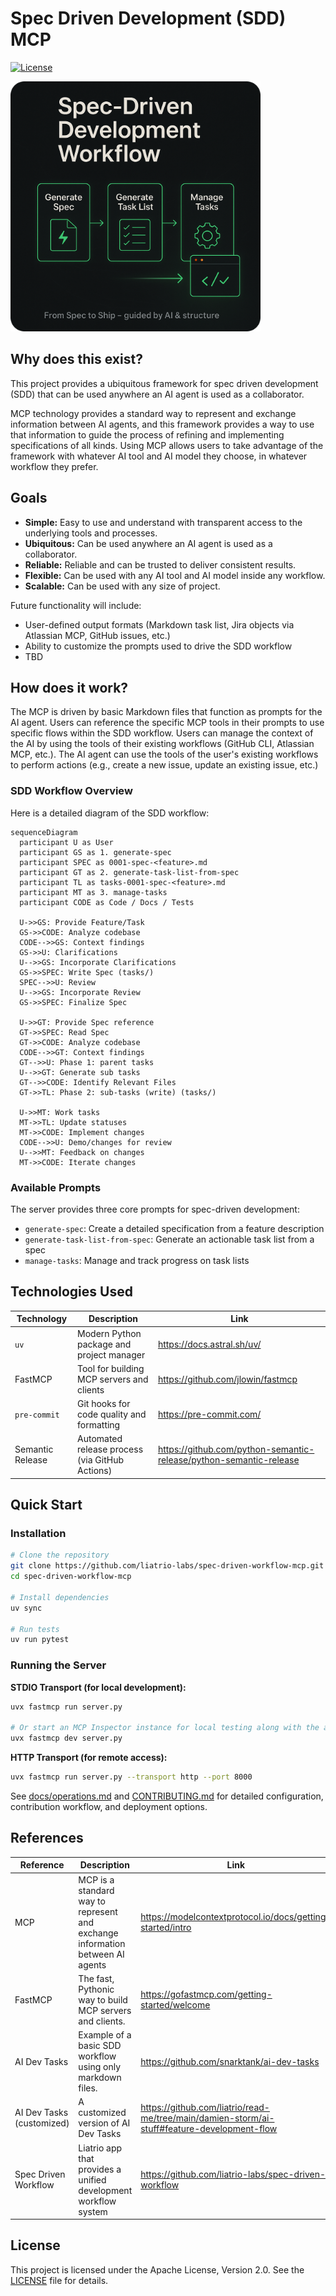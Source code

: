 # Spec Driven Development (SDD) MCP

[![License](https://img.shields.io/badge/License-Apache_2.0-blue.svg)](LICENSE)

<img alt="Spec Driven Development MCP header" src="./misc/header.png" width="400">

## Why does this exist?

This project provides a ubiquitous framework for spec driven development (SDD) that can be used anywhere an AI agent is used as a collaborator.

MCP technology provides a standard way to represent and exchange information between AI agents, and this framework provides a way to use that information to guide the process of refining and implementing specifications of all kinds. Using MCP allows users to take advantage of the framework with whatever AI tool and AI model they choose, in whatever workflow they prefer.

## Goals

- **Simple:** Easy to use and understand with transparent access to the underlying tools and processes.
- **Ubiquitous:** Can be used anywhere an AI agent is used as a collaborator.
- **Reliable:** Reliable and can be trusted to deliver consistent results.
- **Flexible:** Can be used with any AI tool and AI model inside any workflow.
- **Scalable:** Can be used with any size of project.

Future functionality will include:

- User-defined output formats (Markdown task list, Jira objects via Atlassian MCP, GitHub issues, etc.)
- Ability to customize the prompts used to drive the SDD workflow
- TBD

## How does it work?

The MCP is driven by basic Markdown files that function as prompts for the AI agent. Users can reference the specific MCP tools in their prompts to use specific flows within the SDD workflow. Users can manage the context of the AI by using the tools of their existing workflows (GitHub CLI, Atlassian MCP, etc.). The AI agent can use the tools of the user's existing workflows to perform actions (e.g., create a new issue, update an existing issue, etc.)

### SDD Workflow Overview

Here is a detailed diagram of the SDD workflow:

```mermaid
sequenceDiagram
  participant U as User
  participant GS as 1. generate-spec
  participant SPEC as 0001-spec-<feature>.md
  participant GT as 2. generate-task-list-from-spec
  participant TL as tasks-0001-spec-<feature>.md
  participant MT as 3. manage-tasks
  participant CODE as Code / Docs / Tests

  U->>GS: Provide Feature/Task
  GS->>CODE: Analyze codebase
  CODE-->>GS: Context findings
  GS->>U: Clarifications
  U-->>GS: Incorporate Clarifications
  GS->>SPEC: Write Spec (tasks/)
  SPEC-->>U: Review
  U-->>GS: Incorporate Review
  GS->>SPEC: Finalize Spec

  U->>GT: Provide Spec reference
  GT->>SPEC: Read Spec
  GT->>CODE: Analyze codebase
  CODE-->>GT: Context findings
  GT-->>U: Phase 1: parent tasks
  U-->>GT: Generate sub tasks
  GT-->>CODE: Identify Relevant Files
  GT->>TL: Phase 2: sub-tasks (write) (tasks/)

  U->>MT: Work tasks
  MT->>TL: Update statuses
  MT->>CODE: Implement changes
  CODE-->>U: Demo/changes for review
  U-->>MT: Feedback on changes
  MT->>CODE: Iterate changes
```

### Available Prompts

The server provides three core prompts for spec-driven development:

- `generate-spec`: Create a detailed specification from a feature description
- `generate-task-list-from-spec`: Generate an actionable task list from a spec
- `manage-tasks`: Manage and track progress on task lists

## Technologies Used

| Technology | Description | Link |
| --- | --- | --- |
| `uv` | Modern Python package and project manager | <https://docs.astral.sh/uv/> |
| FastMCP | Tool for building MCP servers and clients | <https://github.com/jlowin/fastmcp> |
| `pre-commit` | Git hooks for code quality and formatting | <https://pre-commit.com/> |
| Semantic Release | Automated release process (via GitHub Actions) | <https://github.com/python-semantic-release/python-semantic-release> |

## Quick Start

### Installation

```bash
# Clone the repository
git clone https://github.com/liatrio-labs/spec-driven-workflow-mcp.git
cd spec-driven-workflow-mcp

# Install dependencies
uv sync

# Run tests
uv run pytest
```

### Running the Server

**STDIO Transport (for local development):**

```bash
uvx fastmcp run server.py

# Or start an MCP Inspector instance for local testing along with the app:
uvx fastmcp dev server.py
```

**HTTP Transport (for remote access):**

```bash
uvx fastmcp run server.py --transport http --port 8000
```

See [docs/operations.md](docs/operations.md) and [CONTRIBUTING.md](CONTRIBUTING.md) for detailed configuration, contribution workflow, and deployment options.

## References

| Reference | Description | Link |
| --- | --- | --- |
| MCP | MCP is a standard way to represent and exchange information between AI agents | <https://modelcontextprotocol.io/docs/getting-started/intro> |
| FastMCP | The fast, Pythonic way to build MCP servers and clients. | <https://gofastmcp.com/getting-started/welcome> |
| AI Dev Tasks | Example of a basic SDD workflow using only markdown files. | <https://github.com/snarktank/ai-dev-tasks> |
| AI Dev Tasks (customized) | A customized version of AI Dev Tasks | <https://github.com/liatrio/read-me/tree/main/damien-storm/ai-stuff#feature-development-flow> |
| Spec Driven Workflow | Liatrio app that provides a unified development workflow system | <https://github.com/liatrio-labs/spec-driven-workflow> |

## License

This project is licensed under the Apache License, Version 2.0. See the
[LICENSE](LICENSE) file for details.
